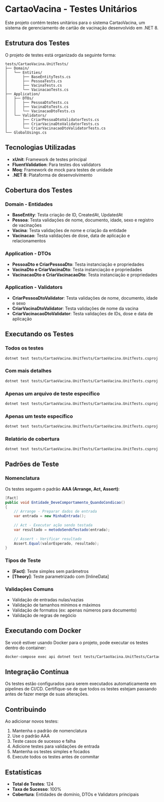 # CartaoVacina - Testes Unitários

Este projeto contém testes unitários para o sistema CartaoVacina, um sistema de gerenciamento de cartão de vacinação desenvolvido em .NET 8.

## Estrutura dos Testes

O projeto de testes está organizado da seguinte forma:

```
tests/CartaoVacina.UnitTests/
├── Domain/
│   └── Entities/
│       ├── BaseEntityTests.cs
│       ├── PessoaTests.cs
│       ├── VacinaTests.cs
│       └── VacinacaoTests.cs
├── Application/
│   ├── DTOs/
│   │   ├── PessoaDtoTests.cs
│   │   ├── VacinaDtoTests.cs
│   │   └── VacinacaoDtoTests.cs
│   └── Validators/
│       ├── CriarPessoaDtoValidatorTests.cs
│       ├── CriarVacinaDtoValidatorTests.cs
│       └── CriarVacinacaoDtoValidatorTests.cs
└── GlobalUsings.cs
```

## Tecnologias Utilizadas

- **xUnit**: Framework de testes principal
- **FluentValidation**: Para testes dos validators
- **Moq**: Framework de mock para testes de unidade
- **.NET 8**: Plataforma de desenvolvimento

## Cobertura dos Testes

### Domain - Entidades
- **BaseEntity**: Testa criação de ID, CreatedAt, UpdatedAt
- **Pessoa**: Testa validações de nome, documento, idade, sexo e registro de vacinações
- **Vacina**: Testa validações de nome e criação da entidade
- **Vacinacao**: Testa validações de dose, data de aplicação e relacionamentos

### Application - DTOs
- **PessoaDto e CriarPessoaDto**: Testa instanciação e propriedades
- **VacinaDto e CriarVacinaDto**: Testa instanciação e propriedades
- **VacinacaoDto e CriarVacinacaoDto**: Testa instanciação e propriedades

### Application - Validators
- **CriarPessoaDtoValidator**: Testa validações de nome, documento, idade e sexo
- **CriarVacinaDtoValidator**: Testa validações de nome da vacina
- **CriarVacinacaoDtoValidator**: Testa validações de IDs, dose e data de aplicação

## Executando os Testes

### Todos os testes
```bash
dotnet test tests/CartaoVacina.UnitTests/CartaoVacina.UnitTests.csproj
```

### Com mais detalhes
```bash
dotnet test tests/CartaoVacina.UnitTests/CartaoVacina.UnitTests.csproj --verbosity normal
```

### Apenas um arquivo de teste específico
```bash
dotnet test tests/CartaoVacina.UnitTests/CartaoVacina.UnitTests.csproj --filter ClassName=PessoaTests
```

### Apenas um teste específico
```bash
dotnet test tests/CartaoVacina.UnitTests/CartaoVacina.UnitTests.csproj --filter "FullyQualifiedName~Pessoa_DeveSerCriadaComSucesso"
```

### Relatório de cobertura
```bash
dotnet test tests/CartaoVacina.UnitTests/CartaoVacina.UnitTests.csproj --collect:"XPlat Code Coverage"
```

## Padrões de Teste

### Nomenclatura
Os testes seguem o padrão **AAA (Arrange, Act, Assert)**:

```csharp
[Fact]
public void Entidade_DeveComportamento_QuandoCondicao()
{
    // Arrange - Preparar dados de entrada
    var entrada = new MinhaEntrada();
    
    // Act - Executar ação sendo testada
    var resultado = metodoSendoTestado(entrada);
    
    // Assert - Verificar resultado
    Assert.Equal(valorEsperado, resultado);
}
```

### Tipos de Teste
- **[Fact]**: Teste simples sem parâmetros
- **[Theory]**: Teste parametrizado com [InlineData]

### Validações Comuns
- Validação de entradas nulas/vazias
- Validação de tamanhos mínimos e máximos
- Validação de formatos (ex: apenas números para documento)
- Validação de regras de negócio

## Executando com Docker

Se você estiver usando Docker para o projeto, pode executar os testes dentro do container:

```bash
docker-compose exec api dotnet test tests/CartaoVacina.UnitTests/CartaoVacina.UnitTests.csproj
```

## Integração Contínua

Os testes estão configurados para serem executados automaticamente em pipelines de CI/CD. Certifique-se de que todos os testes estejam passando antes de fazer merge de suas alterações.

## Contribuindo

Ao adicionar novos testes:

1. Mantenha o padrão de nomenclatura
2. Use o padrão AAA
3. Teste casos de sucesso e falha
4. Adicione testes para validações de entrada
5. Mantenha os testes simples e focados
6. Execute todos os testes antes de commitar

## Estatísticas

- **Total de Testes**: 124
- **Taxa de Sucesso**: 100%
- **Cobertura**: Entidades de domínio, DTOs e Validators principais
